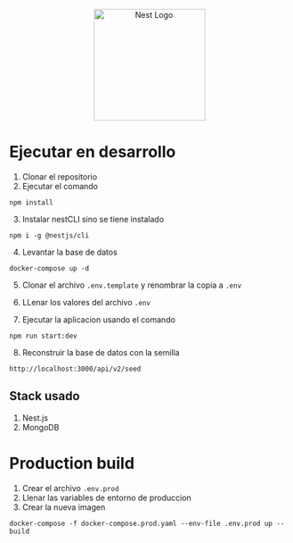 <p align="center">
  <a href="http://nestjs.com/" target="blank"><img src="https://nestjs.com/img/logo-small.svg" width="200" alt="Nest Logo" /></a>
</p>

# Ejecutar en desarrollo

1. Clonar el repositorio
2. Ejecutar el comando

```
npm install
```

3. Instalar nestCLI sino se tiene instalado

```
npm i -g @nestjs/cli
```

4. Levantar la base de datos

```
docker-compose up -d
```

5. Clonar el archivo `.env.template` y renombrar la copia a `.env`

6. LLenar los valores del archivo `.env`

7. Ejecutar la aplicacion usando el comando

```
npm run start:dev
```

8. Reconstruir la base de datos con la semilla

```
http://localhost:3000/api/v2/seed
```

## Stack usado

1. Nest.js
2. MongoDB

# Production build

1. Crear el archivo `.env.prod`
2. Llenar las variables de entorno de produccion
3. Crear la nueva imagen

```
docker-compose -f docker-compose.prod.yaml --env-file .env.prod up --build
```
